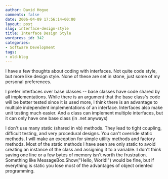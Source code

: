 ```yaml
---
author: David Hogue
comments: false
date: 2006-04-09 17:56:14+00:00
layout: post
slug: interface-design-style
title: Interface Design Style
wordpress_id: 342
categories:
- Software Development
tags:
- old-blog
---
```


I have a few thoughts about coding with interfaces.  Not quite code style, but more like design style.  None of these are set in stone, just some of my personal preferences.

I prefer interfaces over base classes -- base classes have code shared by all implementations.  While there is an argument that the base class's code will be better tested since it is used more, I think there is an advantage to multiple independent implementations of an interface.  Interfaces also make unit testing much easier.  And a class can implement multiple interfaces, but it can only have one base class (in .net anyways)

I don't use many static (shared in vb) methods.  They lead to tight coupling, difficult testing, and very procedural designs.  You can't override static methods.  I will make an exception for simple utility methods and factory methods.  Most of the static methods I have seen are only static to avoid creating an instance of the class and assigning it to a variable.  I don't think saving one line or a few bytes of memory isn't worth the frustration.  Something like MessageBox.Show("Hello, World!") would be fine, but if everything is static you lose most of the advantages of object oriented programming.
